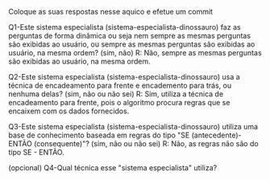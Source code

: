 
Coloque as suas respostas nesse aquico e efetue um commit

Q1-Este sistema especialista (sistema-especialista-dinossauro) faz as perguntas de forma dinâmica ou seja nem sempre as mesmas perguntas são exibidas ao usuário, ou sempre as mesmas perguntas são exibidas ao usuário, na mesma ordem? (sim, não)
R: Não, sempre as mesmas perguntas são exibidas ao usuário, na mesma ordem.



Q2-Este sistema especialista (sistema-especialista-dinossauro) usa a técnica de encadeamento para frente e encademento para trás, ou nenhuma delas? (sim, não ou não sei)
R: Sim, utiliza a técnica de encadeamento para frente, pois o algoritmo procura regras que se encaixem com os dados fornecidos.




Q3-Este sistema especialista (sistema-especialista-dinossauro) utiliza uma base de conhecimento baseada em regras do tipo "SE (antecedente)-ENTÃO (consequente)"? (sim, não ou não sei)
R: Não, as regras não são do tipo SE - ENTÃO.




(opcional) Q4-Qual técnica esse "sistema especialista" utiliza?
